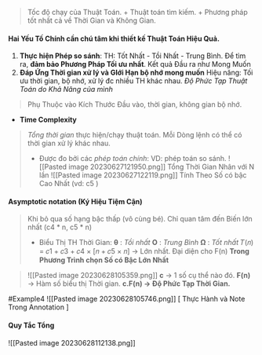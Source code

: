 > Tốc độ chạy của Thuật Toán. 
	+ Thuật toán tìm kiếm.
	+ Phương pháp tốt nhất cả về Thời Gian và Không Gian.

#### Hai Yếu Tố Chính cần chú tâm khi thiết kế Thuật Toán Hiệu Quả.
1) **Thực hiện Phép so sánh**: 
	TH: Tốt Nhất - Tồi Nhất - Trung Bình. Để tìm ra, **đảm bảo Phương Pháp Tối ưu nhất**.
	Kết quả Đầu ra như Mong Muốn
2) **Đáp Ứng Thời gian xử lý và GIới Hạn bộ nhớ mong muốn**
	Hiệu năng: Tối ưu thời gian, bộ nhớ, xử lý đc nhiều TH khác nhau.
*Độ Phức Tạp Thuật Toán do Khả Năng của mình*
> Phụ Thuộc vào Kích Thước Đầu vào, thời gian, không gian bộ nhớ.
- **Time Complexity**
> *Tổng thời gian* thực hiện/chạy thuật toán. Mỗi Dòng lệnh có thể có thời gian xử lý khác nhau.
> + Được đo bởi các *phép toán chính*:
> 	VD: phép toán so sánh.
![[Pasted image 20230627121950.png]]
> Tổng Thời Gian Nhân với N lần
![[Pasted image 20230627122119.png]]
	Tính Theo Số có bậc Cao Nhất (vd: c5 )

#### Asymptotic notation (Ký Hiệu Tiệm Cận)
> Khi bỏ qua số hạng bậc thấp (vô cùng bé). Chỉ quan tâm đến Biến lớn nhất (c4 * n, c5 * n)
> - Biểu Thị TH Thời Gian: 
> 	**θ** : *Tồi nhất* 
> 	**O** : *Trung Bình*
> 	**Ω** : *Tốt nhất*
> 𝑇(𝑛) = 𝑐1 + 𝑐3 + 𝑐4 × [𝑛 + 𝑐5 × 𝑛] -> Lớn nhất. Đại diện cho F(n)
> **Trong Phương Trình chọn Số có Bậc Lớn Nhất**

>![[Pasted image 20230628105359.png]]
**c** -> 1 số cụ thể nào đó.
**F(n)** -> Hàm số biểu thị Thời gian.
> **c.F(n) -> Độ Phức Tạp Thời Gian.**

#Example4 
![[Pasted image 20230628105746.png]]
[ Thực Hành và Note Trong Annotation ]

#### Quy Tắc Tổng
![[Pasted image 20230628112138.png]]

